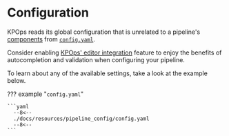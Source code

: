 # Configuration

KPOps reads its global configuration that is unrelated to a pipeline's [components](../components) from [`config.yaml`](#__codelineno-0-1).

Consider enabling [KPOps' editor integration](../editor-integration) feature to enjoy the benefits of autocompletion and validation when configuring your pipeline.

To learn about any of the available settings, take a look at the example below.

??? example "`config.yaml`"

    ```yaml
      --8<--
      ./docs/resources/pipeline_config/config.yaml
      --8<--
    ```
